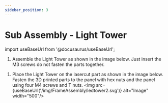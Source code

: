 ```yaml
---
sidebar_position: 3
---
```


# Sub Assembly - Light Tower 

import useBaseUrl from '@docusaurus/useBaseUrl';

1. Assemble the Light Tower as shown in the image below. Just insert the M3 screws do not fasten the parts together.  
<div>
    <object data={useBaseUrl('/img/FrameAssembly/ledtower1.svg')} type="image/svg+xml" id="mySVG"></object>
</div>

1. Place the Light Tower on the lasercut part as shown in the image below. Fasten the 3D printed parts to the panel with hex nuts and the panel using four M4 screws and T nuts.
<img src={useBaseUrl('/img/FrameAssembly/ledtower2.svg')} alt="Image" width="500"/>